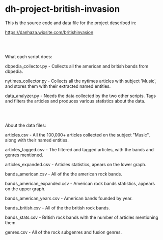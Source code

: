 # dh-project-british-invasion

This is the source code and data file for the project described in:

https://danhaza.wixsite.com/britishinvasion


<br/><br/>


What each script does:

dbpedia_collector.py - Collects all the american and british bands from dbpedia.

nytimes_collector.py - Collects all the nytimes articles with subject 'Music', and stores them with their extracted named entities.

data_analyzer.py - Needs the data collected by the two other scripts. Tags and filters the articles and produces various statistics about the data.

<br/><br/>


About the data files:

articles.csv - All the 100,000+ articles collected on the subject "Music", along with their named entities.

articles_tagged.csv - The filtered and tagged articles, with the bands and genres mentioned.

articles_expanded.csv - Articles statistics, apears on the lower graph.


bands_american.csv - All of the the american rock bands.

bands_american_expanded.csv - American rock bands statistics, appears on the upper graph.

bands_american_years.csv - American bands founded by year.

bands_british.csv - All of the the british rock bands.

bands_stats.csv - British rock bands with the number of articles mentioning them.


genres.csv - All of the rock subgenres and fusion genres.
